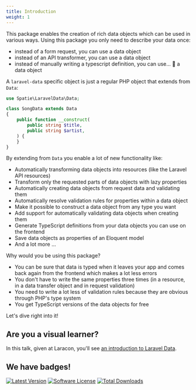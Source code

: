 ```yaml
---
title: Introduction
weight: 1
---
```


This package enables the creation of rich data objects which can be used in various ways. Using this package you only need to describe your data once:

- instead of a form request, you can use a data object
- instead of an API transformer, you can use a data object
- instead of manually writing a typescript definition, you can use... 🥁 a data object

A `laravel-data` specific object is just a regular PHP object that extends from `Data`:

```php
use Spatie\LaravelData\Data;

class SongData extends Data
{
    public function __construct(
        public string $title,
        public string $artist,
    ) {
    }
}
```

By extending from `Data` you enable a lot of new functionality like:

- Automatically transforming data objects into resources (like the Laravel API resources)
- Transform only the requested parts of data objects with lazy properties
- Automatically creating data objects from request data and validating them
- Automatically resolve validation rules for properties within a data object
- Make it possible to construct a data object from any type you want
- Add support for automatically validating data objects when creating them
- Generate TypeScript definitions from your data objects you can use on the frontend
- Save data objects as properties of an Eloquent model
- And a lot more ...

Why would you be using this package?

- You can be sure that data is typed when it leaves your app and comes back again from the frontend which makes a lot less errors
- You don't have to write the same properties three times (in a resource, in a data transfer object and in request validation)
- You need to write a lot less of validation rules because they are obvious through PHP's type system
- You get TypeScript versions of the data objects for free

Let's dive right into it!

## Are you a visual learner?

In this talk, given at Laracon, you'll see [an introduction to Laravel Data](https://www.youtube.com/watch?v=f4QShF42c6E&t=29110s).

## We have badges!

<section class="article_badges">
    <a href="https://github.com/spatie/laravel-data/releases"><img src="https://img.shields.io/github/release/spatie/laravel-data.svg?style=flat-square" alt="Latest Version"></a>
    <a href="https://github.com/spatie/laravel-data/blob/main/LICENSE.md"><img src="https://img.shields.io/badge/license-MIT-brightgreen.svg?style=flat-square" alt="Software License"></a>
    <a href="https://packagist.org/packages/spatie/laravel-data"><img src="https://img.shields.io/packagist/dt/spatie/laravel-data.svg?style=flat-square" alt="Total Downloads"></a>
</section>
